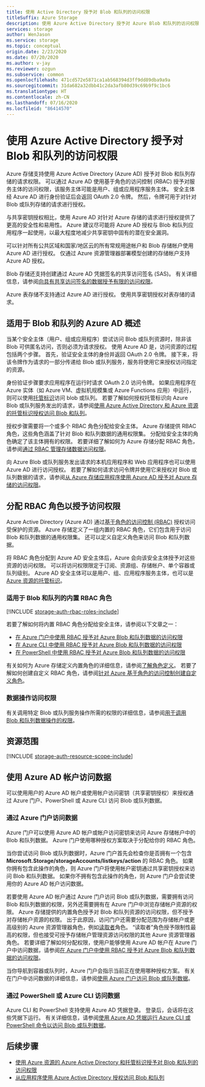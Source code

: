 ```yaml
---
title: 使用 Active Directory 授予对 Blob 和队列的访问权限
titleSuffix: Azure Storage
description: 使用 Azure Active Directory 授予对 Azure Blob 和队列的访问权限。
services: storage
author: WenJason
ms.service: storage
ms.topic: conceptual
origin.date: 2/23/2020
ms.date: 07/20/2020
ms.author: v-jay
ms.reviewer: ozgun
ms.subservice: common
ms.openlocfilehash: 471cd572e5871ca1ab568394d3ff9dd89dba9a9a
ms.sourcegitcommit: 31da682a32dbb41c2da3afb80d39c69b9f9c1bc6
ms.translationtype: HT
ms.contentlocale: zh-CN
ms.lasthandoff: 07/16/2020
ms.locfileid: "86414570"
---
```

# <a name="authorize-access-to-blobs-and-queues-using-azure-active-directory"></a>使用 Azure Active Directory 授予对 Blob 和队列的访问权限

Azure 存储支持使用 Azure Active Directory (Azure AD) 授予对 Blob 和队列存储的请求权限。 可以通过 Azure AD 使用基于角色的访问控制 (RBAC) 授予对服务主体的访问权限，该服务主体可能是用户、组或应用程序服务主体。 安全主体经 Azure AD 进行身份验证后会返回 OAuth 2.0 令牌。 然后，令牌可用于对针对 Blob 或队列存储的请求进行授权。

与共享密钥授权相比，使用 Azure AD 对针对 Azure 存储的请求进行授权提供了更高的安全性和易用性。 Azure 建议尽可能将 Azure AD 授权与 Blob 和队列应用程序一起使用，以最大程度地减少共享密钥中固有的潜在安全漏洞。

可以针对所有公共区域和国家/地区云的所有常规用途帐户和 Blob 存储帐户使用 Azure AD 进行授权。 仅通过 Azure 资源管理器部署模型创建的存储帐户支持 Azure AD 授权。

Blob 存储还支持创建通过 Azure AD 凭据签名的共享访问签名 (SAS)。 有关详细信息，请参阅[向具有共享访问签名的数据授予有限的访问权限](storage-sas-overview.md)。

Azure 表存储不支持通过 Azure AD 进行授权。 使用共享密钥授权对表存储的请求。

## <a name="overview-of-azure-ad-for-blobs-and-queues"></a>适用于 Blob 和队列的 Azure AD 概述

当某个安全主体（用户、组或应用程序）尝试访问 Blob 或队列资源时，除非该 Blob 可供匿名访问，否则必须为请求授权。 使用 Azure AD 是，访问资源的过程包括两个步骤。 首先，验证安全主体的身份并返回 OAuth 2.0 令牌。 接下来，将该令牌作为请求的一部分传递给 Blob 或队列服务，服务将使用它来授权访问指定的资源。

身份验证步骤要求应用程序在运行时请求 OAuth 2.0 访问令牌。 如果应用程序在 Azure 实体（如 Azure VM、虚拟机规模集或 Azure Functions 应用）中运行，则可以使用[托管标识](../../active-directory/managed-identities-azure-resources/overview.md)访问 blob 或队列。 若要了解如何授权托管标识向 Azure Blob 或队列服务发出的请求，请参阅[使用 Azure Active Directory 和 Azure 资源的托管标识授权访问 Blob 和队列](storage-auth-aad-msi.md)。

授权步骤需要将一个或多个 RBAC 角色分配给安全主体。 Azure 存储提供 RBAC 角色，这些角色涵盖了针对 Blob 和队列数据的通用权限集。 分配给安全主体的角色确定了该主体拥有的权限。 若要详细了解如何为 Azure 存储分配 RBAC 角色，请参阅[通过 RBAC 管理存储数据访问权限](storage-auth-aad-rbac.md)。

向 Azure Blob 或队列服务发出请求的本机应用程序和 Web 应用程序也可以使用 Azure AD 进行访问授权。 若要了解如何请求访问令牌并使用它来授权对 Blob 或队列数据的请求，请参阅[从 Azure 存储应用程序使用 Azure AD 授予对 Azure 存储的访问权限](storage-auth-aad-app.md)。

## <a name="assign-rbac-roles-for-access-rights"></a>分配 RBAC 角色以授予访问权限

Azure Active Directory (Azure AD) 通过[基于角色的访问控制 (RBAC)](../../role-based-access-control/overview.md) 授权访问受保护的资源。 Azure 存储定义了一组内置的 RBAC 角色，它们包含用于访问 Blob 和队列数据的通用权限集。 还可以定义自定义角色来访问 Blob 和队列数据。

将 RBAC 角色分配到 Azure AD 安全主体后，Azure 会向该安全主体授予对这些资源的访问权限。 可以将访问权限限定于订阅、资源组、存储帐户、单个容器或队列级别。 Azure AD 安全主体可以是用户、组、应用程序服务主体，也可以是 [Azure 资源的托管标识](../../active-directory/managed-identities-azure-resources/overview.md)。

### <a name="built-in-rbac-roles-for-blobs-and-queues"></a>适用于 Blob 和队列的内置 RBAC 角色

[!INCLUDE [storage-auth-rbac-roles-include](../../../includes/storage-auth-rbac-roles-include.md)]

若要了解如何将内置 RBAC 角色分配给安全主体，请参阅以下文章之一：

- [在 Azure 门户中使用 RBAC 授予对 Azure Blob 和队列数据的访问权限](storage-auth-aad-rbac-portal.md)
- [在 Azure CLI 中使用 RBAC 授予对 Azure Blob 和队列数据的访问权限](storage-auth-aad-rbac-cli.md)
- [在 PowerShell 中使用 RBAC 授予对 Azure Blob 和队列数据的访问权限](storage-auth-aad-rbac-powershell.md)

有关如何为 Azure 存储定义内置角色的详细信息，请参阅[了解角色定义](../../role-based-access-control/role-definitions.md#management-and-data-operations)。 若要了解如何创建自定义 RBAC 角色，请参阅[针对 Azure 基于角色的访问控制创建自定义角色](../../role-based-access-control/custom-roles.md)。

### <a name="access-permissions-for-data-operations"></a>数据操作访问权限

有关调用特定 Blob 或队列服务操作所需的权限的详细信息，请参阅[用于调用 Blob 和队列数据操作的权限](https://docs.microsoft.com/rest/api/storageservices/authorize-with-azure-active-directory#permissions-for-calling-blob-and-queue-data-operations)。

## <a name="resource-scope"></a>资源范围

[!INCLUDE [storage-auth-resource-scope-include](../../../includes/storage-auth-resource-scope-include.md)]

## <a name="access-data-with-an-azure-ad-account"></a>使用 Azure AD 帐户访问数据

可以使用用户的 Azure AD 帐户或使用帐户访问密钥（共享密钥授权）来授权通过 Azure 门户、PowerShell 或 Azure CLI 访问 Blob 或队列数据。

### <a name="data-access-from-the-azure-portal"></a>通过 Azure 门户访问数据

Azure 门户可以使用 Azure AD 帐户或帐户访问密钥来访问 Azure 存储帐户中的 Blob 和队列数据。 Azure 门户使用哪种授权方案取决于分配给你的 RBAC 角色。

当你尝试访问 Blob 或队列数据时，Azure 门户首先会检查你是否拥有一个包含 **Microsoft.Storage/storageAccounts/listkeys/action** 的 RBAC 角色。 如果你拥有包含此操作的角色，则 Azure 门户将使用帐户密钥通过共享密钥授权来访问 Blob 和队列数据。 如果你不拥有包含此操作的角色，则 Azure 门户会尝试使用你的 Azure AD 帐户访问数据。

若要使用 Azure AD 帐户通过 Azure 门户访问 Blob 或队列数据，需要拥有访问 Blob 和队列数据的权限，另外还需要拥有在 Azure 门户中浏览存储帐户资源的权限。 Azure 存储提供的内置角色授予对 Blob 和队列资源的访问权限，但不授予对存储帐户资源的权限。 出于此原因，访问门户还需要分配范围为存储帐户或更高级别的 Azure 资源管理器角色，例如[读取者](../../role-based-access-control/built-in-roles.md#reader)角色。 “读取者”角色授予限制性最高的权限，但也接受可授予存储帐户管理资源访问权限的其他 Azure 资源管理器角色。 若要详细了解如何分配权限，使用户能够使用 Azure AD 帐户在 Azure 门户中访问数据，请参阅[在 Azure 门户中使用 RBAC 授予对 Azure Blob 和队列数据的访问权限](storage-auth-aad-rbac-portal.md)。

当你导航到容器或队列时，Azure 门户会指示当前正在使用哪种授权方案。 有关在门户中访问数据的详细信息，请参阅[使用 Azure 门户访问 Blob 或队列数据](storage-access-blobs-queues-portal.md)。

### <a name="data-access-from-powershell-or-azure-cli"></a>通过 PowerShell 或 Azure CLI 访问数据

Azure CLI 和 PowerShell 支持使用 Azure AD 凭据登录。 登录后，会话将在这些凭据下运行。 有关详细信息，请参阅[使用 Azure AD 凭据运行 Azure CLI 或 PowerShell 命令以访问 Blob 或队列数据](authorize-active-directory-powershell.md)。

## <a name="next-steps"></a>后续步骤

- [使用 Azure 资源的 Azure Active Directory 和托管标识授予对 Blob 和队列的访问权限](storage-auth-aad-msi.md)
- [从应用程序使用 Azure Active Directory 授权访问 Blob 和队列](storage-auth-aad-app.md)
